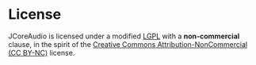 # License

JCoreAudio is licensed under a modified [LGPL](http://www.gnu.org/licenses/lgpl.html) with a **non-commercial** clause, in the spirit of the [Creative Commons Attribution-NonCommercial (CC BY-NC)](http://creativecommons.org/licenses/by-nc/3.0/) license.